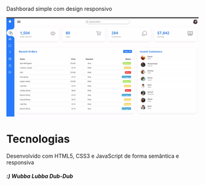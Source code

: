 Dashborad simple com design responsivo

<p>
  <img src="/assets/toReadme/dashboard.gif">
</p>

# Tecnologias

Desenvolvido com HTML5, CSS3 e JavaScript de forma semântica e responsiva

##### :) Wubba Lubba Dub-Dub